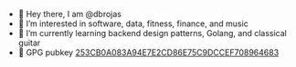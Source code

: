 - 👋 Hey there, I am @dbrojas
- 🔭 I’m interested in software, data, fitness, finance, and music
- 🌱 I’m currently learning backend design patterns, Golang, and classical guitar
- 🔑 GPG pubkey [253CB0A083A94E7E2CD86E75C9DCCEF708964683](https://keys.openpgp.org/vks/v1/by-fingerprint/253CB0A083A94E7E2CD86E75C9DCCEF708964683)
